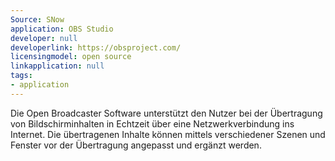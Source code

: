 ```yaml
---
Source: SNow
application: OBS Studio
developer: null
developerlink: https://obsproject.com/
licensingmodel: open source
linkapplication: null
tags:
- application
---
```

Die Open Broadcaster Software unterstützt den Nutzer bei der Übertragung von Bildschirminhalten in Echtzeit über eine Netzwerkverbindung ins Internet. Die übertragenen Inhalte können mittels verschiedener Szenen und Fenster vor der Übertragung angepasst und ergänzt werden.
